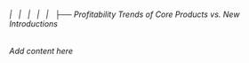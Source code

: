 ###### |   |   |   |   |   ├── Profitability Trends of Core Products vs. New Introductions

*Add content here*
